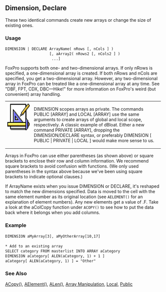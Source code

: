 ## Dimension, Declare

These two identical commands create new arrays or change the size of existing ones.

### Usage

```foxpro
DIMENSION | DECLARE ArrayName( nRows [, nCols ] )
                    [, aArray2( nRows2 [, nCols2 ] )
                     ...]
```

FoxPro supports both one- and two-dimensional arrays. If only nRows is specified, a one-dimensional array is created. If both nRows and nCols are specified, you get a two-dimensional array. However, any two-dimensional array in FoxPro can be treated like a one-dimensional array at any time. See "DBF, FPT, CDX, DBC&mdash;Hike!" for more information on FoxPro's weird (but convenient) array handling.

<table>
<tr>
  <td width="17%" valign="top">
<img width="94" height="94" src="design.gif">
  </td>
  <td width="83%">
  <p>DIMENSION scopes arrays as private. The commands PUBLIC [ARRAY] and LOCAL [ARRAY] use the same arguments to create arrays of global and local scope, respectively. A classic example of dBloat. Either a new command PRIVATE [ARRAY], dropping the DIMENSION/DECLARE syntax, or preferably DIMENSION [ PUBLIC | PRIVATE | LOCAL ] would make more sense to us.</p>
  </td>
 </tr>
</table>

Arrays in FoxPro can use either parentheses (as shown above) or square brackets to enclose their row and column information. We recommend square brackets to avoid confusion with functions. (We only used parentheses in the syntax above because we've been using square brackets to indicate optional clauses.)

If ArrayName exists when you issue DIMENSION or DECLARE, it's reshaped to match the new dimensions specified. Data is moved to the cell with the same element number as its original location (see `AELEMENT()` for an explanation of element numbers). Any new elements get a value of .F. Take a look at the aColCopy function under `ACOPY()` to see how to put the data back where it belongs when you add columns.

### Example

```foxpro
DIMENSION aMyArray[3], aMyOtherArray[10,17]

* Add to an existing array
SELECT category FROM masterlist INTO ARRAY aCategory
DIMENSION aCategory[ ALEN(aCategory, 1) + 1 ]
aCategory[ ALEN(aCategory, 1) ] = "Other"
```
### See Also

[ACopy()](s4g210.md), [AElement()](s4g213.md), [ALen()](s4g214.md), [Array Manipulation](s4g282.md), [Local](s4g220.md), [Public](s4g220.md)